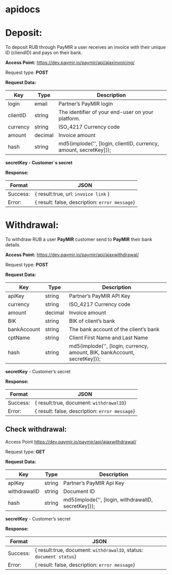 # apidocs
# Deposit:
To deposit RUB through PayMIR a user receives an invoice with their unique ID (cliendID) and pays on their bank.

**Access Point:** https://dev.paymir.io/paymir/api/ajaxinvoicing/

Request type: **POST**

**Request Data:**

Key | Type | Description
------------ | ------------ | ------------
login | email | Partner’s PayMIR login
clientID | string | The identifier of your end-user on your platform.
currency | string | ISO_4217 Currency code
amount | decimal | Invoice amount
hash | string | md5(implode('', [login, clientID, currency, amount, secretKey]));

**secretKey - Customer`s secret**

**Response:**

Format | JSON
------ | -----
Success: | {   result:true,   url: ```invoice link``` }
Error: | {   result: false,   description: ```error message```}

# Withdrawal:
To withdraw RUB a user **PayMIR** customer send to **PayMIR** their bank details.

**Access Point:** https://dev.paymir.io/paymir/api/ajaxwithdrawal/

Request type: **POST**

**Request Data:**

Key | Type | Description
---- | ----- | -----
apiKey | string | Partner’s PayMIR API Key
currency | string | ISO_4217 Currency code
amount | decimal | Invoice amount
BIK | string | BIK of client’s bank
bankAccount | string | The bank account of the client’s bank
cptName | string | Client First Name and Last Name
hash | string | md5(implode('', [login, currency, amount, BIK, bankAccount, secretKey]));

**secretKey** - Customer’s secret

**Response:**

Format | JSON
----- | -----
Success: | {   result:true,   document: ```withdrawalID```}
Error: | {   result: false,   description: ```error message```}


## Check withdrawal:
Access Point https://dev.paymir.io/paymir/api/ajaxwithdrawal/

Request type: **GET**

**Request Data:** 

Key | Type | Description
----- | ----- | -----
apiKey | string | Partner’s PayMIR Api Key
withdrawalID | string | Document ID
hash | string | md5(implode('', [login, withdrawalID, secretKey]));

**secretKey** - Customer’s secret

**Response:**

Format | JSON
----- | -----
Success: | {   result:true,   document: ```withdrawalID```,   status: ```document status```}
Error: | {   result: false,   description: ```error message```}

